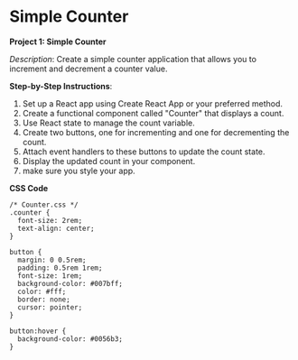 # Simple Counter

**Project 1: Simple Counter**

*Description*: Create a simple counter application that allows you to increment and decrement a counter value.

**Step-by-Step Instructions**:
1. Set up a React app using Create React App or your preferred method.
2. Create a functional component called "Counter" that displays a count.
3. Use React state to manage the count variable.
4. Create two buttons, one for incrementing and one for decrementing the count.
5. Attach event handlers to these buttons to update the count state.
6. Display the updated count in your component.
7. make sure you style your app.

**CSS Code**

```
/* Counter.css */
.counter {
  font-size: 2rem;
  text-align: center;
}

button {
  margin: 0 0.5rem;
  padding: 0.5rem 1rem;
  font-size: 1rem;
  background-color: #007bff;
  color: #fff;
  border: none;
  cursor: pointer;
}

button:hover {
  background-color: #0056b3;
}
```
   



